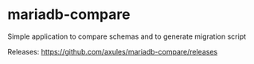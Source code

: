 # mariadb-compare
Simple application to compare schemas and to generate migration script

Releases: https://github.com/axules/mariadb-compare/releases
